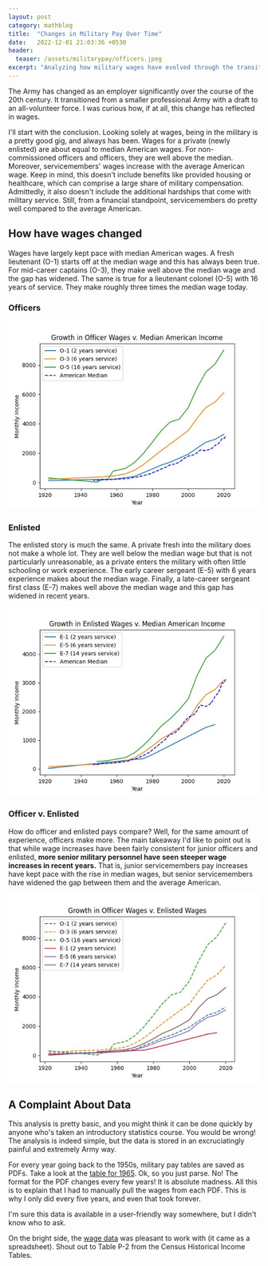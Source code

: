 ```yaml
---
layout: post
category: mathblog
title:  "Changes in Military Pay Over Time"
date:   2022-12-01 21:03:36 +0530
header:
  teaser: /assets/militarypay/officers.jpeg
excerpt: "Analyzing how military wages have evolved through the transition to an all-volunteer force, revealing that servicemembers generally earn well compared to median American wages."
---
```


The Army has changed as an employer significantly over the course of the 20th century. It transitioned from a smaller professional Army with a draft to an all-volunteer force. I was curious how, if at all, this change has reflected in wages.

I'll start with the conclusion. Looking solely at wages, being in the military is a pretty good gig, and always has been. Wages for a private (newly enlisted) are about equal to median American wages. For non-commissioned officers and officers, they are well above the median. Moreover, servicemembers' wages increase with the average American wage. Keep in mind, this doesn't include benefits like provided housing or healthcare, which can comprise a large share of military compensation. Admittedly, it also doesn't include the additional hardships that come with military service. Still, from a financial standpoint, servicemembers do pretty well compared to the average American.

## How have wages changed
Wages have largely kept pace with median American wages. A fresh lieutenant (O-1) starts off at the median wage and this has always been true. For mid-career captains (O-3), they make well above the median wage and the gap has widened. The same is true for a lieutenant colonel (O-5) with 16 years of service. They make roughly three times the median wage today.

### Officers
![Officers](/assets/militarypay/officers.jpeg)

### Enlisted
The enlisted story is much the same. A private fresh into the military does not make a whole lot. They are well below the median wage but that is not particularly unreasonable, as a private enters the military with often little schooling or work experience. The early career sergeant (E-5) with 6 years experience makes about the median wage. Finally, a late-career sergeant first class (E-7) makes well above the median wage and this gap has widened in recent years.

![Enlisted](/assets/militarypay/enlisted.jpeg)

### Officer v. Enlisted
How do officer and enlisted pays compare? Well, for the same amount of experience, officers make more. The main takeaway I'd like to point out is that while wage increases have been fairly consistent for junior officers and enlisted, **more senior military personnel have seen steeper wage increases in recent years.** That is, junior servicemembers pay increases have kept pace with the rise in median wages, but senior servicemembers have widened the gap between them and the average American.

![Officer v. Enlisted](/assets/militarypay/officers_v_enlisted.jpeg)


## A Complaint About Data
This analysis is pretty basic, and you might think it can be done quickly by anyone who's taken an introductory statistics course. You would be wrong! The analysis is indeed simple, but the data is stored in an excruciatingly painful and extremely Army way. 

For every year going back to the 1950s, military pay tables are saved as PDFs. Take a look at the [table for 1965](https://www.dfas.mil/Portals/98/MilPayTable1965.pdf). Ok, so you just parse. No! The format for the PDF changes every few years! It is absolute madness. All this is to explain that I had to manually pull the wages from each PDF. This is why I only did every five years, and even that took forever.

I'm sure this data is available in a user-friendly way somewhere, but I didn't know who to ask.

On the bright side, the [wage data](https://www.census.gov/data/tables/time-series/demo/income-poverty/historical-income-people.html) was pleasant to work with (it came as a spreadsheet). Shout out to Table P-2 from the Census Historical Income Tables.
